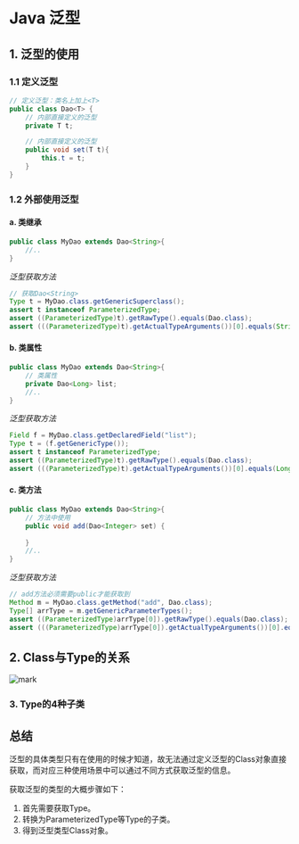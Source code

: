 # Java 泛型

## 1. 泛型的使用

### 1.1 定义泛型

```java
// 定义泛型：类名上加上<T>
public class Dao<T> {
    // 内部直接定义的泛型
    private T t;

    // 内部直接定义的泛型
    public void set(T t){
        this.t = t;
    }
}
```

### 1.2 外部使用泛型

#### a. 类继承

```java
public class MyDao extends Dao<String>{
    //..
}
```

*泛型获取方法*

```java
// 获取Dao<String>
Type t = MyDao.class.getGenericSuperclass();
assert t instanceof ParameterizedType;
assert ((ParameterizedType)t).getRawType().equals(Dao.class);
assert (((ParameterizedType)t).getActualTypeArguments())[0].equals(String.class);
```

#### b. 类属性

```java
public class MyDao extends Dao<String>{
    // 类属性
    private Dao<Long> list;
    //..
}

```

*泛型获取方法*

```java
Field f = MyDao.class.getDeclaredField("list");
Type t = (f.getGenericType());
assert t instanceof ParameterizedType;
assert ((ParameterizedType)t).getRawType().equals(Dao.class);
assert (((ParameterizedType)t).getActualTypeArguments())[0].equals(Long.class);
```

#### c. 类方法

```java
public class MyDao extends Dao<String>{
    // 方法中使用
    public void add(Dao<Integer> set) {
        
    }
    //..
}
```

*泛型获取方法*

```java
// add方法必须需要public才能获取到
Method m = MyDao.class.getMethod("add", Dao.class);
Type[] arrType = m.getGenericParameterTypes();
assert ((ParameterizedType)arrType[0]).getRawType().equals(Dao.class);
assert (((ParameterizedType)arrType[0]).getActualTypeArguments())[0].equals(Integer.class);
```

## 2. Class与Type的关系

![mark](http://ol28s5tk9.bkt.clouddn.com/mdimages/20170510/001154541.png)

### 3. Type的4种子类

## 总结

泛型的具体类型只有在使用的时候才知道，故无法通过定义泛型的Class对象直接获取，而对应三种使用场景中可以通过不同方式获取泛型的信息。

获取泛型的类型的大概步骤如下：
1. 首先需要获取Type。
2. 转换为ParameterizedType等Type的子类。
3. 得到泛型类型Class对象。